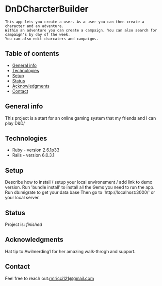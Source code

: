 # DnDCharcterBuilder
    This app lets you create a user. As a user you can then create a character and an adventure. 
    Within an adventure you can create a campaign. You can also search for campaign's by day of the week. 
    You can also edit charcaters and campaigns. 

## Table of contents
* [General info](#general-info)
* [Technologies](#technologies)
* [Setup](#setup)
* [Status](#status)
* [Acknowledgments](#acknowledgments)
* [Contact](#contact)

## General info
This project is a start for an online gaming system that my friends and I can play D&D/ 

## Technologies
* Ruby - version 2.6.1p33
* Rails - version 6.0.3.1

## Setup
Describe how to install / setup your local environement / add link to demo version.
Run 'bundle install' to install all the Gems you need to run the app.
Run db:migrate to get your data base
Then go to 'http://localhost:3000/' or your local server.

## Status
Project is: _finished_

## Acknowledgments
Hat tip to Awilmerding1 for her amazing walk-throgh and support. 

## Contact
Feel free to reach out:rmricci121@gmail.com